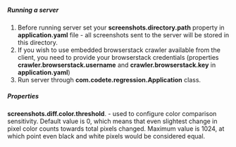 ##### Running a server
1. Before running server set your **screenshots.directory.path** property in **application.yaml** file - all screenshots sent to the server will be stored in this directory.
2. If you wish to use embedded browserstack crawler available from the client, you need to provide your browserstack credentials (properties **crawler.browserstack.username** and **crawler.browserstack.key** in **application.yaml**)
3. Run server through **com.codete.regression.Application** class.

##### Properties
**screenshots.diff.color.threshold**. - used to configure color comparison sensitivity. Default value is 0, which means that even slightest change in pixel color counts towards total pixels changed.
Maximum value is 1024, at which point even black and white pixels would be considered equal.

